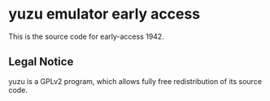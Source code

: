 yuzu emulator early access
=============

This is the source code for early-access 1942.

## Legal Notice

yuzu is a GPLv2 program, which allows fully free redistribution of its source code.